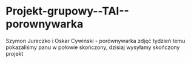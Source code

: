 # Projekt-grupowy--TAI--porownywarka
Szymon Jureczko i Oskar Cywiński - porównywarka zdjęć
tydzień temu pokazaliśmy panu w połowie skończony, dzisiaj wysyłamy skończony projekt
